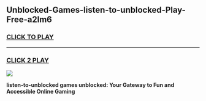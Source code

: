 
## Unblocked-Games-listen-to-unblocked-Play-Free-a2lm6
<h3>
<a href="https://premium76.site?title=listen-to-unblocked&ref=21A">CLICK TO PLAY</a></h3>
<hr>

<h3>
<a href="https://premium76.site?title=listen-to-unblocked&ref=21A">CLICK 2 PLAY</a>
  
</h3>

<a href="https://premium76.site?title=listen-to-unblocked&ref=21A"><img src="https://clearcache.store/games.png"></a>


**listen-to-unblocked games unblocked: Your Gateway to Fun and Accessible Online Gaming**
